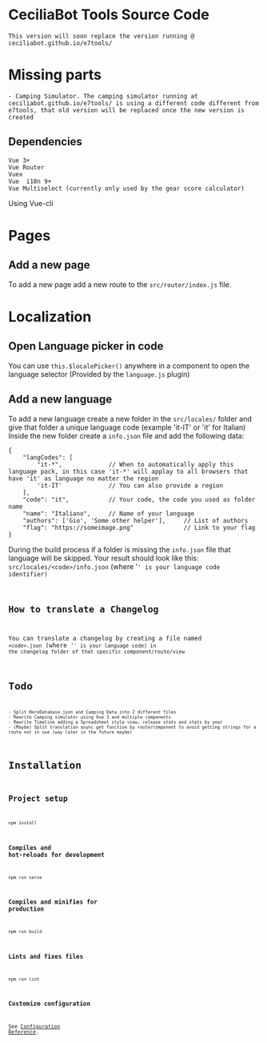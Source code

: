 # CeciliaBot Tools Source Code
`This version will soon replace the version running @ ceciliabot.github.io/e7tools/`

# Missing parts
    - Camping Simulator. The camping simulator running at ceciliabot.github.io/e7tools/ is using a different code different from e7tools, that old version will be replaced once the new version is created

## Dependencies
```
Vue 3+
Vue Router
Vuex
Vue  i18n 9+
Vue Multiselect (currently only used by the gear score calculator)
```
Using Vue-cli

# Pages

## Add a new page
To add a new page add a new route to the `src/router/index.js` file.

# Localization
## Open Language picker in code
You can use `this.$localePicker()` anywhere in a component to open the language selector (Provided by the `language.js` plugin)

## Add a new language
To add a new language create a new folder in the `src/locales/` folder and give that folder a unique language code (example 'it-IT' or 'it' for Italian)
Inside the new folder create a `info.json` file and add the following data:
```
{
    "langCodes": [
        "it-*",             // When to automatically apply this language pack, in this case 'it-*' will applay to all browsers that have 'it' as language no matter the region
        'it-IT'             // You can also provide a region
    ],
    "code": "it",           // Your code, the code you used as folder name
    "name": "Italiano",     // Name of your language
    "authors": ['Gio', 'Some other helper'],     // List of authors
    "flag": "https://someimage.png"              // Link to your flag
}
```
During the build process if a folder is missing the `info.json` file that language will be skipped.
Your result should look like this: `src/locales/<code>/info.json` (where '<code>' is your language code identifier)

## How to translate a Changelog
You can translate a changelog by creating a file named `<code>.json` (where '<code>' is your language code) in the changelog folder of that specific component/route/view 

# Todo
    - Split HeroDatabase.json and Camping Data into 2 different files
    - Rewrite Camping simulator using Vue 3 and multiple components
    - Rewrite Timeline adding a Spreadsheet style view, release stats and stats by year
    - (Maybe) Split translation async get function by route/component to avoid getting strings for a route not in use (way later in the future maybe)

# Installation

## Project setup
```
npm install
```

### Compiles and hot-reloads for development
```
npm run serve
```

### Compiles and minifies for production
```
npm run build
```

### Lints and fixes files
```
npm run lint
```

### Customize configuration
See [Configuration Reference](https://cli.vuejs.org/config/).
